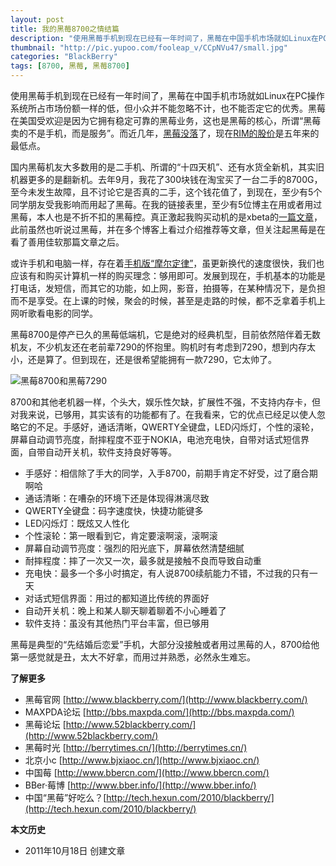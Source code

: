 ```yaml
---
layout: post
title: 我的黑莓8700之情结篇
description: "使用黑莓手机到现在已经有一年时间了，黑莓在中国手机市场就如Linux在PC操作系统所占市场份额一样的低，但小众并不能忽略不计，也不能否定它的优秀。黑莓在美国受欢迎是因为它拥有稳定可靠的黑莓业务，这也是黑莓的核心，所谓“黑莓卖的不是手机，而是服务”。"
thumbnail: "http://pic.yupoo.com/fooleap_v/CCpNVu47/small.jpg"
categories: "BlackBerry"
tags: [8700, 黑莓, 黑莓8700]
---
```


使用黑莓手机到现在已经有一年时间了，黑莓在中国手机市场就如Linux在PC操作系统所占市场份额一样的低，但小众并不能忽略不计，也不能否定它的优秀。黑莓在美国受欢迎是因为它拥有稳定可靠的黑莓业务，这也是黑莓的核心，所谓“黑莓卖的不是手机，而是服务”。而近几年，[黑莓没落](http://tech.sina.com.cn/t/2011-08-04/17265883774.shtml)了，现在[RIM的股价](http://www.google.com/finance?chdnp=1&chdd=1&chds=1&chdv=1&chvs=maximized&chdeh=0&chfdeh=0&chdet=1318842441370&chddm=492660&chls=IntervalBasedLine&q=NASDAQ:RIMM&ntsp=0)是五年来的最低点。

国内黑莓机友大多数用的是二手机、所谓的“十四天机”、还有水货全新机，其实旧机器更多的是翻新机。去年9月，我花了300块钱在淘宝买了一台二手的8700G，至今未发生故障，且不讨论它是否真的二手，这个钱花值了，到现在，至少有5个同学朋友受我影响而用起了黑莓。在我的链接表里，至少有5位博主在用或者用过黑莓，本人也是不折不扣的黑莓控。真正激起我购买动机的是xbeta的[一篇文章](http://xbeta.info/mobile.htm)，此前虽然也听说过黑莓，并在多个博客上看过介绍推荐等文章，但关注起黑莓是在看了善用佳软那篇文章之后。

或许手机和电脑一样，存在着[手机版“摩尔定律”](http://content.businessvalue.com.cn/post/3999.html)，虽更新换代的速度很快，我们也应该有和购买计算机一样的购买理念：够用即可。发展到现在，手机基本的功能是打电话，发短信，而其它的功能，如上网，影音，拍摄等，在某种情况下，是负担而不是享受。在上课的时候，聚会的时候，甚至是走路的时候，都不乏拿着手机上网听歌看电影的同学。

黑莓8700是停产已久的黑莓低端机，它是绝对的经典机型，目前依然陪伴着无数机友，不少机友还在老前辈7290的怀抱里。购机时有考虑到7290，想到内存太小，还是算了。但到现在，还是很希望能拥有一款7290，它太帅了。

![黑莓8700和黑莓7290](http://i951.photobucket.com/albums/ad353/Fooleap/Blog/Fooleap/blackberry8700/8700and7290.jpg)

8700和其他老机器一样，个头大，娱乐性欠缺，扩展性不强，不支持内存卡，但对我来说，已够用，其实该有的功能都有了。在我看来，它的优点已经足以使人忽略它的不足。手感好，通话清晰，QWERTY全键盘，LED闪烁灯，个性的滚轮，屏幕自动调节亮度，耐摔程度不亚于NOKIA，电池充电快，自带对话式短信界面，自带自动开关机，软件支持良好等等。

* 手感好：相信除了手大的同学，入手8700，前期手肯定不好受，过了磨合期啊哈
* 通话清晰：在嘈杂的环境下还是体现得淋漓尽致
* QWERTY全键盘：码字速度快，快捷功能键多
* LED闪烁灯：既炫又人性化
* 个性滚轮：第一眼看到它，肯定要滚啊滚，滚啊滚
* 屏幕自动调节亮度：强烈的阳光底下，屏幕依然清楚细腻
* 耐摔程度：摔了一次又一次，最多就是接触不良而导致自动重
* 充电快：最多一个多小时搞定，有人说8700续航能力不错，不过我的只有一天
* 对话式短信界面：用过的都知道比传统的界面好
* 自动开关机：晚上和某人聊天聊着聊着不小心睡着了
* 软件支持：虽没有其他热门平台丰富，但已够用

黑莓是典型的“先结婚后恋爱”手机，大部分没接触或者用过黑莓的人，8700给他第一感觉就是丑，太大不好拿，而用过并熟悉，必然永生难忘。

**了解更多**

* 黑莓官网 [http://www.blackberry.com/](http://www.blackberry.com/)
* MAXPDA论坛 [http://bbs.maxpda.com/](http://bbs.maxpda.com/)
* 黑莓论坛 [http://www.52blackberry.com/](http://www.52blackberry.com/)
* 黑莓时光 [http://berrytimes.cn/](http://berrytimes.cn/)
* 北京小c [http://www.bjxiaoc.cn/](http://www.bjxiaoc.cn/)
* 中国莓 [http://www.bbercn.com/](http://www.bbercn.com/)
* BBer·莓博 [http://www.bber.info/](http://www.bber.info/)
* 中国“黑莓”好吃么？[http://tech.hexun.com/2010/blackberry/](http://tech.hexun.com/2010/blackberry/)

**本文历史**

* 2011年10月18日  创建文章
